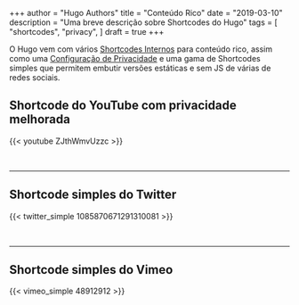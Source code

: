 +++
author = "Hugo Authors"
title = "Conteúdo Rico"
date = "2019-03-10"
description = "Uma breve descrição sobre Shortcodes do Hugo"
tags = [
    "shortcodes",
    "privacy",
]
draft = true
+++

O Hugo vem com vários [Shortcodes Internos](https://gohugo.io/content-management/shortcodes/#use-hugos-built-in-shortcodes) para conteúdo rico, assim como uma [Configuração de Privacidade](https://gohugo.io/about/hugo-and-gdpr/) e uma gama de Shortcodes simples que permitem embutir versões estáticas e sem JS de várias de redes sociais.

## <!--more-->

## Shortcode do YouTube com privacidade melhorada

{{< youtube ZJthWmvUzzc >}}

<br>

---

## Shortcode simples do Twitter

{{< twitter_simple 1085870671291310081 >}}

<br>

---

## Shortcode simples do Vimeo

{{< vimeo_simple 48912912 >}}
